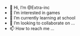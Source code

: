 - 👋 Hi, I’m @Extra-inc
- 👀 I’m interested in games
- 🌱 I’m currently learning at school
- 💞️ I’m looking to collaborate on ...
- 📫 How to reach me ...

<!---
Extra-inc/Extra-inc is a ✨ special ✨ repository because its `README.md` (this file) appears on your GitHub profile.
You can click the Preview link to take a look at your changes.
--->
